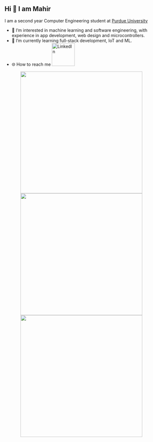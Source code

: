 ## Hi 👋 I am Mahir 

I am a second year Computer Engineering student at [Purdue University](https://www.purdue.edu/)
- 👀 I’m interested in machine learning and software engineering, with experience in app development, web design and microcontrollers.
- 🌱 I’m currently learning full-stack development, IoT and ML.
- 🌐 How to reach me <a href="https://www.linkedin.com/in/shahmdmahir03/"><img src="https://img.shields.io/badge/linkedin-%230077B5.svg?&style=for-the-badge&logo=linkedin&logoColor=white" alt="LinkedIn" width="75px" /></a>&nbsp;


<p align = "center">
  <img src = "https://github-readme-stats.vercel.app/api?username=shah527&show_icons=true&theme=dark" width = 400>
  <img src = "https://github-readme-streak-stats.herokuapp.com?user=shah527&theme=dark&hide_border=true" width = 400>
  <img src = "https://github-readme-stats.vercel.app/api/top-langs/?username=shah527&layout=compact&hide_border=true&theme=dark&langs_count=6" width = 400>
</p>


